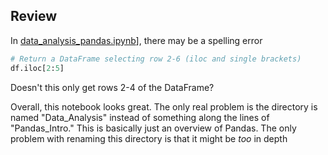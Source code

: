 
## Review
In [data_analysis_pandas.ipynb](./data_analysis_pandas.ipynb#Selecting-rows)], there may be a spelling error
```python
# Return a DataFrame selecting row 2-6 (iloc and single brackets)
df.iloc[2:5]
```
Doesn't this only get rows 2-4 of the DataFrame?

Overall, this notebook looks great. The only real problem is the directory is named "Data_Analysis" instead of something along the lines of "Pandas_Intro." This is basically just an overview of Pandas. The only problem with renaming this directory is that it might be *too* in depth